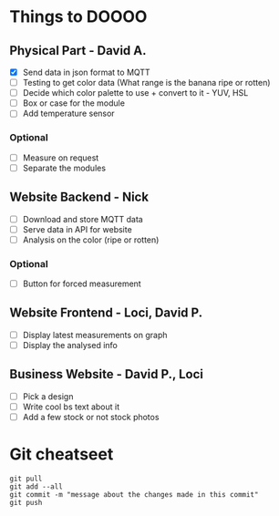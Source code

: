 Things to DOOOO 
===============

## Physical Part - David A.
 -  [x] Send data in json format to MQTT
 -  [ ] Testing to get color data (What range is the banana ripe or rotten)
 -  [ ] Decide which color palette to use + convert to it - YUV, HSL
 -  [ ] Box or case for the module
 -  [ ] Add temperature sensor
 
### Optional 
 -  [ ] Measure on request
 -  [ ] Separate the modules
 
## Website Backend - Nick
 -  [ ] Download and store MQTT data
 -  [ ] Serve data in API for website
 -  [ ] Analysis on the color (ripe or rotten)
 
### Optional
 -  [ ] Button for forced measurement
 
## Website Frontend - Loci, David P.
 -  [ ] Display latest measurements on graph
 -  [ ] Display the analysed info
 
## Business Website - David P., Loci
 -  [ ] Pick a design
 -  [ ] Write cool bs text about it
 -  [ ] Add a few stock or not stock photos

# Git cheatseet
```
git pull
git add --all
git commit -m "message about the changes made in this commit"
git push
```

